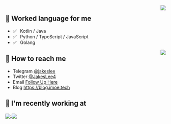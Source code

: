 
<img align="right" src="https://github-readme-stats.vercel.app/api?username=jakeslee&show_icons=true&icon_color=0366d6&text_color=24292e&bg_color=ffffff&hide_title=true" />


## 💬 Worked language for me

- ✅ ⁠ ⁢⁣⁡⁠ ⁢⁣⁡Kotlin / Java
- ✅ ⁠ ⁢⁣⁡⁠ ⁢⁣⁡Python / TypeScript / JavaScript
- ✅ ⁠ ⁢⁣⁡⁠ ⁢⁣⁡Golang

<img align="right" src="https://github-readme-stats.vercel.app/api/top-langs/?username=jakeslee&layout=compact"/>

## 📮 How to reach me

- Telegram [@jakeslee](https://t.me/jakeslee)
- Twitter [@JakesLee4](https://twitter.com/JakesLee4)
- Email [Follow Up Here](mailto:jakeslee66@gmail.com)
- Blog https://blog.imoe.tech

## 👀 I'm recently working at

<a href="https://github.com/jakeslee/aliyundrive-webdav">
  <img align="center" src="https://github-readme-stats.vercel.app/api/pin/?username=jakeslee&repo=aliyundrive-webdav" />
</a>
<a href="https://github.com/jakeslee/aliyundrive">
  <img align="center" src="https://github-readme-stats.vercel.app/api/pin/?username=jakeslee&repo=aliyundrive" />
</a>

